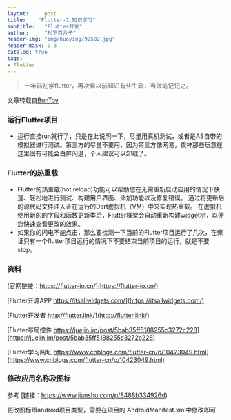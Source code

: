 ```yaml
---
layout:     post
title:    "Flutter-1.知识学习"
subtitle:   "Flutter开发"
author:     "松下百合子"
header-img: "img/huoying/92582.jpg"
header-mask: 0.3
catalog: true
tags:
- Flutter
---
```


> 一年前初学flutter，再次看以前知识有些生疏，当做笔记记之。

文章转载自[BunToy](https://BunToy.github.io/) 


### 运行Flutter项目

- 运行直接run就行了，只是在此说明一下，尽量用真机测试，或者是AS自带的模拟器进行测试。第三方的尽量不要用，因为第三方像网易，夜神那些玩意在这里很有可能会白屏闪退，个人建议可以卸载了。 

### Flutter的热重载

- Flutter的热重载(hot reload)功能可以帮助您在无需重新启动应用的情况下快速、轻松地进行测试、构建用户界面、添加功能以及修复错误。 通过将更新后的源代码文件注入正在运行的Dart虚拟机（VM）中来实现热重载。
在虚拟机使用新的的字段和函数更新类后，Flutter框架会自动重新构建widget树，以便您快速查看更改的效果。 
- 如果你的闪电不能点击，那么要检测一下当前的Flutter项目运行了几次，在保证只有一个flutter项目运行的情况下不要结束当前项目的运行，就是不要stop。


### 资料

[官网链接：https://flutter-io.cn/](https://flutter-io.cn/)

[Flutter开源APP https://itsallwidgets.com/](https://itsallwidgets.com/)

[Flutter开发者 http://flutter.link/](http://flutter.link/)

[Flutter布局控件 https://juejin.im/post/5bab35ff5188255c3272c228](https://juejin.im/post/5bab35ff5188255c3272c228)

[Flutter学习网址 https://www.cnblogs.com/flutter-cn/p/10423049.html](https://www.cnblogs.com/flutter-cn/p/10423049.html)

### 修改应用名称及图标

参考 [链接：https://www.jianshu.com/p/8488b334926d)

更改图标跟android项目类型，需要在项目的 AndroidManifest.xml中修改即可